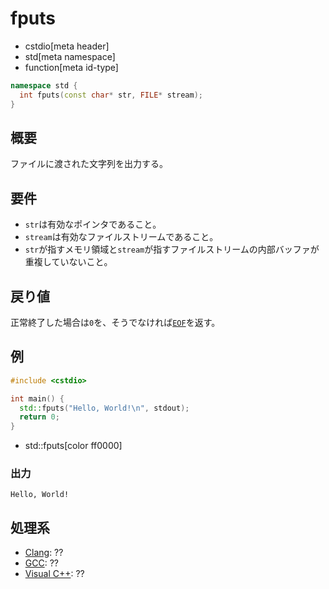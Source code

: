 # fputs
* cstdio[meta header]
* std[meta namespace]
* function[meta id-type]

```cpp
namespace std {
  int fputs(const char* str, FILE* stream);
}
```

## 概要
ファイルに渡された文字列を出力する。

## 要件
- `str`は有効なポインタであること。
- `stream`は有効なファイルストリームであること。
- `str`が指すメモリ領域と`stream`が指すファイルストリームの内部バッファが重複していないこと。

## 戻り値
正常終了した場合は`0`を、そうでなければ[`EOF`](/reference/cstdio/eof.md)を返す。

## 例
```cpp example
#include <cstdio>

int main() {
  std::fputs("Hello, World!\n", stdout);
  return 0;
}
```
* std::fputs[color ff0000]

### 出力
```
Hello, World!
```

## 処理系
- [Clang](/implementation.md#clang): ??
- [GCC](/implementation.md#gcc): ??
- [Visual C++](/implementation.md#visual_cpp): ??
